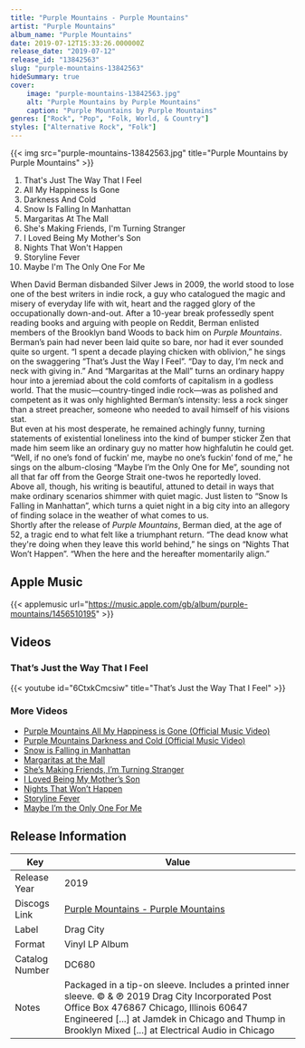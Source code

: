 ```yaml
---
title: "Purple Mountains - Purple Mountains"
artist: "Purple Mountains"
album_name: "Purple Mountains"
date: 2019-07-12T15:33:26.000000Z
release_date: "2019-07-12"
release_id: "13842563"
slug: "purple-mountains-13842563"
hideSummary: true
cover:
    image: "purple-mountains-13842563.jpg"
    alt: "Purple Mountains by Purple Mountains"
    caption: "Purple Mountains by Purple Mountains"
genres: ["Rock", "Pop", "Folk, World, & Country"]
styles: ["Alternative Rock", "Folk"]
---
```


{{< img src="purple-mountains-13842563.jpg" title="Purple Mountains by Purple Mountains" >}}

<!-- section break -->

1. That's Just The Way That I Feel
2. All My Happiness Is Gone
3. Darkness And Cold
4. Snow Is Falling In Manhattan
5. Margaritas At The Mall
6. She's Making Friends, I'm Turning Stranger
7. I Loved Being My Mother's Son
8. Nights That Won't Happen
9. Storyline Fever
10. Maybe I'm The Only One For Me

<!-- section break -->


When David Berman disbanded Silver Jews in 2009, the world stood to lose one of the best writers in indie rock, a guy who catalogued the magic and misery of everyday life with wit, heart and the ragged glory of the occupationally down-and-out. After a 10-year break professedly spent reading books and arguing with people on Reddit, Berman enlisted members of the Brooklyn band Woods to back him on <i>Purple Mountains</i>.<br />
Berman’s pain had never been laid quite so bare, nor had it ever sounded quite so urgent. “I spent a decade playing chicken with oblivion,” he sings on the swaggering “That’s Just the Way I Feel”. “Day to day, I’m neck and neck with giving in.” And “Margaritas at the Mall” turns an ordinary happy hour into a jeremiad about the cold comforts of capitalism in a godless world. That the music—country-tinged indie rock—was as polished and competent as it was only highlighted Berman’s intensity: less a rock singer than a street preacher, someone who needed to avail himself of his visions stat.<br />
But even at his most desperate, he remained achingly funny, turning statements of existential loneliness into the kind of bumper sticker Zen that made him seem like an ordinary guy no matter how highfalutin he could get. “Well, if no one’s fond of fuckin’ me, maybe no one’s fuckin’ fond of me,” he sings on the album-closing “Maybe I’m the Only One for Me”, sounding not all that far off from the George Strait one-twos he reportedly loved.<br />
Above all, though, his writing is beautiful, attuned to detail in ways that make ordinary scenarios shimmer with quiet magic. Just listen to “Snow Is Falling in Manhattan”, which turns a quiet night in a big city into an allegory of finding solace in the weather of what comes to us.<br />
Shortly after the release of <i>Purple Mountains</i>, Berman died, at the age of 52, a tragic end to what felt like a triumphant return. “The dead know what they're doing when they leave this world behind,” he sings on “Nights That Won’t Happen”. “When the here and the hereafter momentarily align.”



## Apple Music
{{< applemusic url="https://music.apple.com/gb/album/purple-mountains/1456510195" >}}





## Videos
### That’s Just the Way That I Feel
{{< youtube id="6CtxkCmcsiw" title="That’s Just the Way That I Feel" >}}<br>

### More Videos

- [Purple Mountains All My Happiness is Gone (Official Music Video)](https://www.youtube.com/watch?v=XvUBbROsXBw)
- [Purple Mountains Darkness and Cold (Official Music Video)](https://www.youtube.com/watch?v=JZKMa-ByLBQ)
- [Snow is Falling in Manhattan](https://www.youtube.com/watch?v=50227UHWULg)
- [Margaritas at the Mall](https://www.youtube.com/watch?v=BamaU09AdGA)
- [She’s Making Friends, I’m Turning Stranger](https://www.youtube.com/watch?v=EhQjp-P4y34)
- [I Loved Being My Mother’s Son](https://www.youtube.com/watch?v=7tLbSIwPqu0)
- [Nights That Won’t Happen](https://www.youtube.com/watch?v=XxJzN0asbqg)
- [Storyline Fever](https://www.youtube.com/watch?v=YEpq9RFBaew)
- [Maybe I’m the Only One For Me](https://www.youtube.com/watch?v=A2y5msfAClU)


## Release Information
|  Key           | Value                                                |
| ---------------| ---------------------------------------------------- |
| Release Year   | 2019                                   |
| Discogs Link   | [Purple Mountains - Purple Mountains](https://www.discogs.com/release/13842563-Purple-Mountains-Purple-Mountains) |
| Label          | Drag City |
| Format         | Vinyl LP Album |
| Catalog Number | DC680 |
| Notes | Packaged in a tip-on sleeve. Includes a printed inner sleeve.  © & ℗ 2019 Drag City Incorporated Post Office Box 476867 Chicago, Illinois 60647  Engineered [...] at Jamdek in Chicago and Thump in Brooklyn Mixed [...] at Electrical Audio in Chicago |
